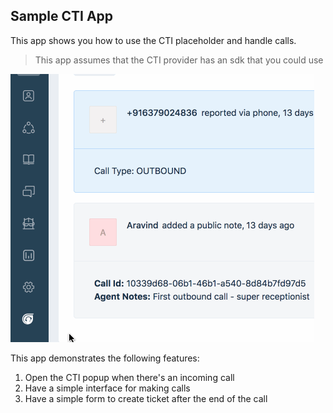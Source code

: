 ## Sample CTI App 

This app shows you how to use the CTI placeholder and handle calls.

> This app assumes that the CTI provider has an sdk that you could use

![demo gif](demo.gif)

This app demonstrates the following features:
1. Open the CTI popup when there's an incoming call
2. Have a simple interface for making calls
3. Have a simple form to create ticket after the end of the call
